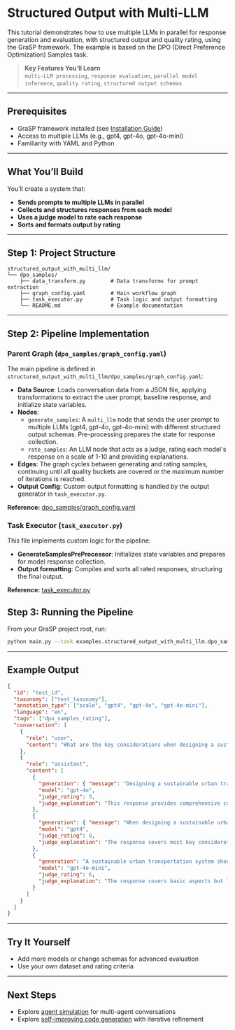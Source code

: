# Structured Output with Multi-LLM

This tutorial demonstrates how to use multiple LLMs in parallel for response generation and evaluation, with structured output and quality rating, using the GraSP framework. The example is based on the DPO (Direct Preference Optimization) Samples task.

> **Key Features You’ll Learn**  
> `multi-LLM processing`, `response evaluation`, `parallel model inference`, `quality rating`, `structured output schemas`

---

## Prerequisites

- GraSP framework installed (see [Installation Guide](../installation.md))
- Access to multiple LLMs (e.g., gpt4, gpt-4o, gpt-4o-mini)
- Familiarity with YAML and Python

---

## What You’ll Build

You’ll create a system that:
- **Sends prompts to multiple LLMs in parallel**
- **Collects and structures responses from each model**
- **Uses a judge model to rate each response**
- **Sorts and formats output by rating**

---

## Step 1: Project Structure

```
structured_output_with_multi_llm/
└── dpo_samples/
    ├── data_transform.py        # Data transforms for prompt extraction
    ├── graph_config.yaml        # Main workflow graph
    ├── task_executor.py         # Task logic and output formatting
    └── README.md                # Example documentation
```

---

## Step 2: Pipeline Implementation

### Parent Graph (`dpo_samples/graph_config.yaml`)

The main pipeline is defined in `structured_output_with_multi_llm/dpo_samples/graph_config.yaml`:

- **Data Source**: Loads conversation data from a JSON file, applying transformations to extract the user prompt, baseline response, and initialize state variables.
- **Nodes**:
  - `generate_samples`: A `multi_llm` node that sends the user prompt to multiple LLMs (gpt4, gpt-4o, gpt-4o-mini) with different structured output schemas. Pre-processing prepares the state for response collection.
  - `rate_samples`: An LLM node that acts as a judge, rating each model's response on a scale of 1-10 and providing explanations.
- **Edges**: The graph cycles between generating and rating samples, continuing until all quality buckets are covered or the maximum number of iterations is reached.
- **Output Config**: Custom output formatting is handled by the output generator in `task_executor.py`.

**Reference:** [dpo_samples/graph_config.yaml](https://github.com/ServiceNow/GraSP/blob/main/tasks/examples/structured_output_with_multi_llm/dpo_samples/graph_config.yaml)

### Task Executor (`task_executor.py`)

This file implements custom logic for the pipeline:
- **GenerateSamplesPreProcessor**: Initializes state variables and prepares for model response collection.
- **Output formatting**: Compiles and sorts all rated responses, structuring the final output.

**Reference:** [task_executor.py](https://github.com/ServiceNow/GraSP/blob/main/tasks/examples/structured_output_with_multi_llm/dpo_samples/task_executor.py)

## Step 3: Running the Pipeline

From your GraSP project root, run:

```bash
python main.py --task examples.structured_output_with_multi_llm.dpo_samples
```

---

## Example Output

```json
{
  "id": "test_id",
  "taxonomy": ["test_taxonomy"],
  "annotation_type": ["scale", "gpt4", "gpt-4o", "gpt-4o-mini"],
  "language": "en",
  "tags": ["dpo_samples_rating"],
  "conversation": [
    {
      "role": "user",
      "content": "What are the key considerations when designing a sustainable urban transportation system?"
    },
    {
      "role": "assistant",
      "content": [
        {
          "generation": { "message": "Designing a sustainable urban transportation system requires...", "success": true },
          "model": "gpt-4o",
          "judge_rating": 9,
          "judge_explanation": "This response provides comprehensive coverage of sustainability factors..."
        },
        {
          "generation": { "message": "When designing a sustainable urban transportation system...", "success": true },
          "model": "gpt4",
          "judge_rating": 8,
          "judge_explanation": "The response covers most key considerations..."
        },
        {
          "generation": "A sustainable urban transportation system should focus on...",
          "model": "gpt-4o-mini",
          "judge_rating": 6,
          "judge_explanation": "The response covers basic aspects but lacks depth..."
        }
      ]
    }
  ]
}
```

---

## Try It Yourself

- Add more models or change schemas for advanced evaluation
- Use your own dataset and rating criteria

---

## Next Steps

- Explore [agent simulation](agent_simulation_tutorial.md) for multi-agent conversations
- Explore [self-improving code generation](glaive_code_assistant_tutorial.md) with iterative refinement
